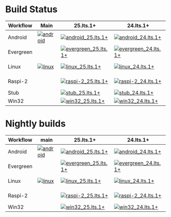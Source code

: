 # Build Status

| Workflow  | Main | 25.lts.1+ | 24.lts.1+ | 23.lts.1+ | 22.lts.1+ | 21.lts.1+ | 20.lts.1+ | 19.lts.1+ | RC11 | COBALT 9 |
| --------- | ---- | --------- | --------- | --------- | --------- | --------- | --------- | --------- | ---- | ---------|
| Android   | [![android](https://github.com/youtube/cobalt/actions/workflows/android.yaml/badge.svg?branch=main&event=push)](https://github.com/youtube/cobalt/actions/workflows/android.yaml?query=event%3Apush+branch%3Amain) | [![android_25.lts.1+](https://github.com/youtube/cobalt/actions/workflows/android_25.lts.1+.yaml/badge.svg?branch=25.lts.1%2B&event=push)](https://github.com/youtube/cobalt/actions/workflows/android_25.lts.1+.yaml?query=event%3Apush+branch%3A25.lts.1%2B) | [![android_24.lts.1+](https://github.com/youtube/cobalt/actions/workflows/android_24.lts.1+.yaml/badge.svg?branch=24.lts.1%2B&event=push)](https://github.com/youtube/cobalt/actions/workflows/android_24.lts.1+.yaml?query=event%3Apush+branch%3A24.lts.1%2B) | [![android_23.lts.1+](https://github.com/youtube/cobalt/actions/workflows/android_23.lts.1+.yaml/badge.svg?branch=23.lts.1%2B&event=push)](https://github.com/youtube/cobalt/actions/workflows/android_23.lts.1+.yaml?query=event%3Apush+branch%3A23.lts.1%2B) | [![android_22.lts.1+](https://github.com/youtube/cobalt/actions/workflows/android_22.lts.1+.yaml/badge.svg?branch=22.lts.1%2B&event=push)](https://github.com/youtube/cobalt/actions/workflows/android_22.lts.1+.yaml?query=branch%3A22.lts.1%2B+event%3Apush) | | | | | |
| Evergreen | | [![evergreen_25.lts.1+](https://github.com/youtube/cobalt/actions/workflows/evergreen_25.lts.1+.yaml/badge.svg?branch=25.lts.1%2B&event=push)](https://github.com/youtube/cobalt/actions/workflows/evergreen_25.lts.1+.yaml?query=event%3Apush+branch%3A25.lts.1%2B) | [![evergreen_24.lts.1+](https://github.com/youtube/cobalt/actions/workflows/evergreen_24.lts.1+.yaml/badge.svg?branch=24.lts.1%2B&event=push)](https://github.com/youtube/cobalt/actions/workflows/evergreen_24.lts.1+.yaml?query=event%3Apush+branch%3A24.lts.1%2B) | [![evergreen_23.lts.1+](https://github.com/youtube/cobalt/actions/workflows/evergreen_23.lts.1+.yaml/badge.svg?branch=23.lts.1%2B&event=push)](https://github.com/youtube/cobalt/actions/workflows/evergreen_23.lts.1+.yaml?query=event%3Apush+branch%3A23.lts.1%2B) | [![evergreen_22.lts.1+](https://github.com/youtube/cobalt/actions/workflows/evergreen_22.lts.1+.yaml/badge.svg?branch=22.lts.1%2B&event=push)](https://github.com/youtube/cobalt/actions/workflows/evergreen_22.lts.1+.yaml?query=branch%3A22.lts.1%2B+event%3Apush) | [![evergreen_21.lts.1+](https://github.com/youtube/cobalt/actions/workflows/evergreen_21.lts.1+.yaml/badge.svg?branch=21.lts.1%2B&event=push)](https://github.com/youtube/cobalt/actions/workflows/evergreen_21.lts.1+.yaml?query=branch%3A21.lts.1%2B+event%3Apush) | | | | |
| Linux     | [![linux](https://github.com/youtube/cobalt/actions/workflows/linux.yaml/badge.svg?branch=main&event=push)](https://github.com/youtube/cobalt/actions/workflows/linux.yaml?query=event%3Apush+branch%3Amain) | [![linux_25.lts.1+](https://github.com/youtube/cobalt/actions/workflows/linux_25.lts.1+.yaml/badge.svg?branch=25.lts.1%2B&event=push)](https://github.com/youtube/cobalt/actions/workflows/linux_25.lts.1+.yaml?query=event%3Apush+branch%3A25.lts.1%2B) | [![linux_24.lts.1+](https://github.com/youtube/cobalt/actions/workflows/linux_24.lts.1+.yaml/badge.svg?branch=24.lts.1%2B&event=push)](https://github.com/youtube/cobalt/actions/workflows/linux_24.lts.1+.yaml?query=event%3Apush+branch%3A24.lts.1%2B) | [![linux_23.lts.1+](https://github.com/youtube/cobalt/actions/workflows/linux_23.lts.1+.yaml/badge.svg?branch=23.lts.1%2B&event=push)](https://github.com/youtube/cobalt/actions/workflows/linux_23.lts.1+.yaml?query=event%3Apush+branch%3A23.lts.1%2B) | [![linux_22.lts.1+](https://github.com/youtube/cobalt/actions/workflows/linux_22.lts.1+.yaml/badge.svg?branch=22.lts.1%2B&event=push)](https://github.com/youtube/cobalt/actions/workflows/linux_22.lts.1+.yaml?query=branch%3A22.lts.1%2B+event%3Apush) | [![linux_21.lts.1+](https://github.com/youtube/cobalt/actions/workflows/linux_21.lts.1+.yaml/badge.svg?branch=21.lts.1%2B&event=push)](https://github.com/youtube/cobalt/actions/workflows/linux_21.lts.1+.yaml?query=branch%3A21.lts.1%2B+event%3Apush) | [![linux_20.lts.1+](https://github.com/youtube/cobalt/actions/workflows/linux_20.lts.1+.yaml/badge.svg?branch=20.lts.1%2B&event=push)](https://github.com/youtube/cobalt/actions/workflows/linux_20.lts.1+.yaml?query=branch%3A20.lts.1%2B+event%3Apush) | [![linux_19.lts.1+](https://github.com/youtube/cobalt/actions/workflows/linux_19.lts.1+.yaml/badge.svg?branch=19.lts.1%2B&event=push)](https://github.com/youtube/cobalt/actions/workflows/linux_19.lts.1+.yaml?query=branch%3A19.lts.1%2B+event%3Apush) | [![linux_rc_11](https://github.com/youtube/cobalt/actions/workflows/linux_rc_11.yaml/badge.svg?branch=rc_11&event=push)](https://github.com/youtube/cobalt/actions/workflows/linux_rc_11.yaml?query=event%3Apush+branch%3Arc_11) | [![linux_COBALT_9](https://github.com/youtube/cobalt/actions/workflows/linux_COBALT_9.yaml/badge.svg?branch=COBALT_9&event=push)](https://github.com/youtube/cobalt/actions/workflows/linux_COBALT_9.yaml?query=event%3Apush+branch%3ACOBALT_9) |
| Raspi-2   | | [![raspi-2_25.lts.1+](https://github.com/youtube/cobalt/actions/workflows/raspi-2_25.lts.1+.yaml/badge.svg?branch=25.lts.1%2B&event=push)](https://github.com/youtube/cobalt/actions/workflows/raspi-2_25.lts.1+.yaml?query=event%3Apush+branch%3A25.lts.1%2B) | [![raspi-2_24.lts.1+](https://github.com/youtube/cobalt/actions/workflows/raspi-2_24.lts.1+.yaml/badge.svg?branch=24.lts.1%2B&event=push)](https://github.com/youtube/cobalt/actions/workflows/raspi-2_24.lts.1+.yaml?query=event%3Apush+branch%3A24.lts.1%2B) | [![raspi-2_23.lts.1+](https://github.com/youtube/cobalt/actions/workflows/raspi-2_23.lts.1+.yaml/badge.svg?branch=23.lts.1%2B&event=push)](https://github.com/youtube/cobalt/actions/workflows/raspi-2_23.lts.1+.yaml?query=event%3Apush+branch%3A23.lts.1%2B) | [![raspi-2_22.lts.1+](https://github.com/youtube/cobalt/actions/workflows/raspi-2_22.lts.1+.yaml/badge.svg?branch=22.lts.1%2B&event=push)](https://github.com/youtube/cobalt/actions/workflows/raspi-2_22.lts.1+.yaml?query=branch%3A22.lts.1%2B+event%3Apush) | [![raspi-2_21.lts.1+](https://github.com/youtube/cobalt/actions/workflows/raspi-2_21.lts.1+.yaml/badge.svg?branch=21.lts.1%2B&event=push)](https://github.com/youtube/cobalt/actions/workflows/raspi-2_21.lts.1+.yaml?query=branch%3A21.lts.1%2B+event%3Apush) | [![raspi-2_20.lts.1+](https://github.com/youtube/cobalt/actions/workflows/raspi-2_20.lts.1+.yaml/badge.svg?branch=20.lts.1%2B&event=push)](https://github.com/youtube/cobalt/actions/workflows/raspi-2_20.lts.1+.yaml?query=branch%3A20.lts.1%2B+event%3Apush) | [![raspi-2_19.lts.1+](https://github.com/youtube/cobalt/actions/workflows/raspi-2_19.lts.1+.yaml/badge.svg?branch=19.lts.1%2B&event=push)](https://github.com/youtube/cobalt/actions/workflows/raspi-2_19.lts.1+.yaml?query=branch%3A19.lts.1%2B+event%3Apush) | [![raspi-2_rc_11](https://github.com/youtube/cobalt/actions/workflows/raspi-2_rc_11.yaml/badge.svg?branch=rc_11&event=push)](https://github.com/youtube/cobalt/actions/workflows/raspi-2_rc_11.yaml?query=event%3Apush+branch%3Arc_11) | [![raspi-2_COBALT_9](https://github.com/youtube/cobalt/actions/workflows/raspi-2_COBALT_9.yaml/badge.svg?branch=COBALT_9&event=push)](https://github.com/youtube/cobalt/actions/workflows/raspi-2_COBALT_9.yaml?query=event%3Apush+branch%3ACOBALT_9) |
| Stub      | | [![stub_25.lts.1+](https://github.com/youtube/cobalt/actions/workflows/stub_25.lts.1+.yaml/badge.svg?branch=25.lts.1%2B&event=push)](https://github.com/youtube/cobalt/actions/workflows/stub_25.lts.1+.yaml?query=event%3Apush+branch%3A25.lts.1%2B) | [![stub_24.lts.1+](https://github.com/youtube/cobalt/actions/workflows/stub_24.lts.1+.yaml/badge.svg?branch=24.lts.1%2B&event=push)](https://github.com/youtube/cobalt/actions/workflows/stub_24.lts.1+.yaml?query=event%3Apush+branch%3A24.lts.1%2B) | [![stub_23.lts.1+](https://github.com/youtube/cobalt/actions/workflows/stub_23.lts.1+.yaml/badge.svg?branch=23.lts.1%2B&event=push)](https://github.com/youtube/cobalt/actions/workflows/stub_23.lts.1+.yaml?query=event%3Apush+branch%3A23.lts.1%2B) | | | | | | |
| Win32     | | [![win32_25.lts.1+](https://github.com/youtube/cobalt/actions/workflows/win32_25.lts.1+.yaml/badge.svg?branch=25.lts.1%2B&event=push)](https://github.com/youtube/cobalt/actions/workflows/win32_25.lts.1+.yaml?query=event%3Apush+branch%3A25.lts.1%2B) | [![win32_24.lts.1+](https://github.com/youtube/cobalt/actions/workflows/win32_24.lts.1+.yaml/badge.svg?branch=24.lts.1%2B&event=push)](https://github.com/youtube/cobalt/actions/workflows/win32_24.lts.1+.yaml?query=event%3Apush+branch%3A24.lts.1%2B) | [![win32_23.lts.1+](https://github.com/youtube/cobalt/actions/workflows/win32_23.lts.1+.yaml/badge.svg?branch=23.lts.1%2B&event=push)](https://github.com/youtube/cobalt/actions/workflows/win32_23.lts.1+.yaml?query=event%3Apush+branch%3A23.lts.1%2B) | | | | | | |

# Nightly builds
| Workflow  | main | 25.lts.1+ | 24.lts.1+ | 23.lts.1+ | 22.lts.1+ | 21.lts.1+ | 20.lts.1+ | 19.lts.1+ | RC11 | COBALT 9 |
| --------- | ---- | --------- | --------- | --------- | --------- | --------- | --------- | --------- | ---- | ---------|
| Android   | [![android](https://github.com/youtube/cobalt/actions/workflows/android.yaml/badge.svg?branch=main&event=schedule)](https://github.com/youtube/cobalt/actions/workflows/android.yaml?query=event%3Aschedule+branch%3Amain) | [![android_25.lts.1+](https://github.com/youtube/cobalt/actions/workflows/android_25.lts.1+.yaml/badge.svg?branch=25.lts.1%2B&event=workflow_dispatch)](https://github.com/youtube/cobalt/actions/workflows/android_25.lts.1+.yaml?query=event%3Aworkflow_dispatch+branch%3A25.lts.1%2B) | [![android_24.lts.1+](https://github.com/youtube/cobalt/actions/workflows/android_24.lts.1+.yaml/badge.svg?branch=24.lts.1%2B&event=workflow_dispatch)](https://github.com/youtube/cobalt/actions/workflows/android_24.lts.1+.yaml?query=event%3Aworkflow_dispatch+branch%3A24.lts.1%2B) | [![android_23.lts.1+](https://github.com/youtube/cobalt/actions/workflows/android_23.lts.1+.yaml/badge.svg?branch=23.lts.1%2B&event=workflow_dispatch)](https://github.com/youtube/cobalt/actions/workflows/android_23.lts.1+.yaml?query=event%3Aworkflow_dispatch+branch%3A23.lts.1%2B) | [![android_22.lts.1+](https://github.com/youtube/cobalt/actions/workflows/android_22.lts.1+.yaml/badge.svg?branch=22.lts.1%2B&event=workflow_dispatch)](https://github.com/youtube/cobalt/actions/workflows/android_22.lts.1+.yaml?query=branch%3A22.lts.1%2B+event%3Aworkflow_dispatch) | | | | | |
| Evergreen | | [![evergreen_25.lts.1+](https://github.com/youtube/cobalt/actions/workflows/evergreen_25.lts.1+.yaml/badge.svg?branch=25.lts.1%2B&event=workflow_dispatch)](https://github.com/youtube/cobalt/actions/workflows/evergreen_25.lts.1+.yaml?query=event%3Aworkflow_dispatch+branch%3A25.lts.1%2B) | [![evergreen_24.lts.1+](https://github.com/youtube/cobalt/actions/workflows/evergreen_24.lts.1+.yaml/badge.svg?branch=24.lts.1%2B&event=workflow_dispatch)](https://github.com/youtube/cobalt/actions/workflows/evergreen_24.lts.1+.yaml?query=event%3Aworkflow_dispatch+branch%3A24.lts.1%2B) | [![evergreen_23.lts.1+](https://github.com/youtube/cobalt/actions/workflows/evergreen_23.lts.1+.yaml/badge.svg?branch=23.lts.1%2B&event=workflow_dispatch)](https://github.com/youtube/cobalt/actions/workflows/evergreen_23.lts.1+.yaml?query=event%3Aworkflow_dispatch+branch%3A23.lts.1%2B) | [![evergreen_22.lts.1+](https://github.com/youtube/cobalt/actions/workflows/evergreen_22.lts.1+.yaml/badge.svg?branch=22.lts.1%2B&event=workflow_dispatch)](https://github.com/youtube/cobalt/actions/workflows/evergreen_22.lts.1+.yaml?query=branch%3A22.lts.1%2B+event%3Aworkflow_dispatch) | [![evergreen_21.lts.1+](https://github.com/youtube/cobalt/actions/workflows/evergreen_21.lts.1+.yaml/badge.svg?branch=21.lts.1%2B&event=workflow_dispatch)](https://github.com/youtube/cobalt/actions/workflows/evergreen_21.lts.1+.yaml?query=event%3Aworkflow_dispatch+branch%3A21.lts.1%2B) | | | | |
| Linux | [![linux](https://github.com/youtube/cobalt/actions/workflows/linux.yaml/badge.svg?branch=main&event=schedule)](https://github.com/youtube/cobalt/actions/workflows/linux.yaml?query=event%3Aschedule+branch%3Amain) | [![linux_25.lts.1+](https://github.com/youtube/cobalt/actions/workflows/linux_25.lts.1+.yaml/badge.svg?branch=25.lts.1%2B&event=workflow_dispatch)](https://github.com/youtube/cobalt/actions/workflows/linux_25.lts.1+.yaml?query=event%3Aworkflow_dispatch+branch%3A25.lts.1%2B) | [![linux_24.lts.1+](https://github.com/youtube/cobalt/actions/workflows/linux_24.lts.1+.yaml/badge.svg?branch=24.lts.1%2B&event=workflow_dispatch)](https://github.com/youtube/cobalt/actions/workflows/linux_24.lts.1+.yaml?query=event%3Aworkflow_dispatch+branch%3A24.lts.1%2B) | [![linux_23.lts.1+](https://github.com/youtube/cobalt/actions/workflows/linux_23.lts.1+.yaml/badge.svg?branch=23.lts.1%2B&event=workflow_dispatch)](https://github.com/youtube/cobalt/actions/workflows/linux_23.lts.1+.yaml?query=event%3Aworkflow_dispatch+branch%3A23.lts.1%2B) | [![linux_22.lts.1+](https://github.com/youtube/cobalt/actions/workflows/linux_22.lts.1+.yaml/badge.svg?branch=22.lts.1%2B&event=workflow_dispatch)](https://github.com/youtube/cobalt/actions/workflows/linux_22.lts.1+.yaml?query=branch%3A22.lts.1%2B+event%3Aworkflow_dispatch) | [![linux_21.lts.1+](https://github.com/youtube/cobalt/actions/workflows/linux_21.lts.1+.yaml/badge.svg?branch=21.lts.1%2B&event=workflow_dispatch)](https://github.com/youtube/cobalt/actions/workflows/linux_21.lts.1+.yaml?query=event%3Aworkflow_dispatch+branch%3A21.lts.1%2B) | [![linux_20.lts.1+](https://github.com/youtube/cobalt/actions/workflows/linux_20.lts.1+.yaml/badge.svg?branch=20.lts.1%2B&event=workflow_dispatch)](https://github.com/youtube/cobalt/actions/workflows/linux_20.lts.1+.yaml?query=event%3Aworkflow_dispatch+branch%3A20.lts.1%2B) | [![linux_19.lts.1+](https://github.com/youtube/cobalt/actions/workflows/linux_19.lts.1+.yaml/badge.svg?branch=19.lts.1%2B&event=workflow_dispatch)](https://github.com/youtube/cobalt/actions/workflows/linux_19.lts.1+.yaml?query=event%3Aworkflow_dispatch+branch%3A19.lts.1%2B) | [![linux_rc_11](https://github.com/youtube/cobalt/actions/workflows/linux_rc_11.yaml/badge.svg?branch=rc_11&event=workflow_dispatch)](https://github.com/youtube/cobalt/actions/workflows/linux_rc_11.yaml?query=event%3Aworkflow_dispatch+branch%3Arc_11) | [![linux_COBALT_9](https://github.com/youtube/cobalt/actions/workflows/linux_COBALT_9.yaml/badge.svg?branch=COBALT_9&event=workflow_dispatch)](https://github.com/youtube/cobalt/actions/workflows/linux_COBALT_9.yaml?query=event%3Aworkflow_dispatch+branch%3ACOBALT_9) |
| Raspi-2 | | [![raspi-2_25.lts.1+](https://github.com/youtube/cobalt/actions/workflows/raspi-2_25.lts.1+.yaml/badge.svg?branch=25.lts.1%2B&event=workflow_dispatch)](https://github.com/youtube/cobalt/actions/workflows/raspi-2_25.lts.1+.yaml?query=event%3Aworkflow_dispatch+branch%3A25.lts.1%2B) | [![raspi-2_24.lts.1+](https://github.com/youtube/cobalt/actions/workflows/raspi-2_24.lts.1+.yaml/badge.svg?branch=24.lts.1%2B&event=workflow_dispatch)](https://github.com/youtube/cobalt/actions/workflows/raspi-2_24.lts.1+.yaml?query=event%3Aworkflow_dispatch+branch%3A24.lts.1%2B) | [![raspi-2_23.lts.1+](https://github.com/youtube/cobalt/actions/workflows/raspi-2_23.lts.1+.yaml/badge.svg?branch=23.lts.1%2B&event=workflow_dispatch)](https://github.com/youtube/cobalt/actions/workflows/raspi-2_23.lts.1+.yaml?query=event%3Aworkflow_dispatch+branch%3A23.lts.1%2B) | [![raspi-2_22.lts.1+](https://github.com/youtube/cobalt/actions/workflows/raspi-2_22.lts.1+.yaml/badge.svg?branch=22.lts.1%2B&event=workflow_dispatch)](https://github.com/youtube/cobalt/actions/workflows/raspi-2_22.lts.1+.yaml?query=branch%3A22.lts.1%2B+event%3Aworkflow_dispatch) | [![raspi-2_21.lts.1+](https://github.com/youtube/cobalt/actions/workflows/raspi-2_21.lts.1+.yaml/badge.svg?branch=21.lts.1%2B&event=workflow_dispatch)](https://github.com/youtube/cobalt/actions/workflows/raspi-2_21.lts.1+.yaml?query=event%3Aworkflow_dispatch+branch%3A21.lts.1%2B) | [![raspi-2_20.lts.1+](https://github.com/youtube/cobalt/actions/workflows/raspi-2_20.lts.1+.yaml/badge.svg?branch=20.lts.1%2B&event=workflow_dispatch)](https://github.com/youtube/cobalt/actions/workflows/raspi-2_20.lts.1+.yaml?query=event%3Aworkflow_dispatch+branch%3A20.lts.1%2B) | [![raspi-2_19.lts.1+](https://github.com/youtube/cobalt/actions/workflows/raspi-2_19.lts.1+.yaml/badge.svg?branch=19.lts.1%2B&event=workflow_dispatch)](https://github.com/youtube/cobalt/actions/workflows/raspi-2_19.lts.1+.yaml?query=event%3Aworkflow_dispatch+branch%3A19.lts.1%2B) | [![raspi-2_rc_11](https://github.com/youtube/cobalt/actions/workflows/raspi-2_rc_11.yaml/badge.svg?branch=rc_11&event=workflow_dispatch)](https://github.com/youtube/cobalt/actions/workflows/raspi-2_rc_11.yaml?query=event%3Aworkflow_dispatch+branch%3Arc_11) | [![raspi-2_COBALT_9](https://github.com/youtube/cobalt/actions/workflows/raspi-2_COBALT_9.yaml/badge.svg?branch=COBALT_9&event=workflow_dispatch)](https://github.com/youtube/cobalt/actions/workflows/raspi-2_COBALT_9.yaml?query=event%3Aworkflow_dispatch+branch%3ACOBALT_9) |
| Win32 | | [![win32_25.lts.1+](https://github.com/youtube/cobalt/actions/workflows/win32_25.lts.1+.yaml/badge.svg?branch=25.lts.1%2B&event=workflow_dispatch)](https://github.com/youtube/cobalt/actions/workflows/win32_25.lts.1+.yaml?query=event%3Aworkflow_dispatch+branch%3A25.lts.1%2B) | [![win32_24.lts.1+](https://github.com/youtube/cobalt/actions/workflows/win32_24.lts.1+.yaml/badge.svg?branch=24.lts.1%2B&event=workflow_dispatch)](https://github.com/youtube/cobalt/actions/workflows/win32_24.lts.1+.yaml?query=event%3Aworkflow_dispatch+branch%3A24.lts.1%2B) | [![win32_23.lts.1+](https://github.com/youtube/cobalt/actions/workflows/win32_23.lts.1+.yaml/badge.svg?branch=23.lts.1%2B&event=workflow_dispatch)](https://github.com/youtube/cobalt/actions/workflows/win32_23.lts.1+.yaml?query=event%3Aworkflow_dispatch+branch%3A23.lts.1%2B) | | | | | | |
